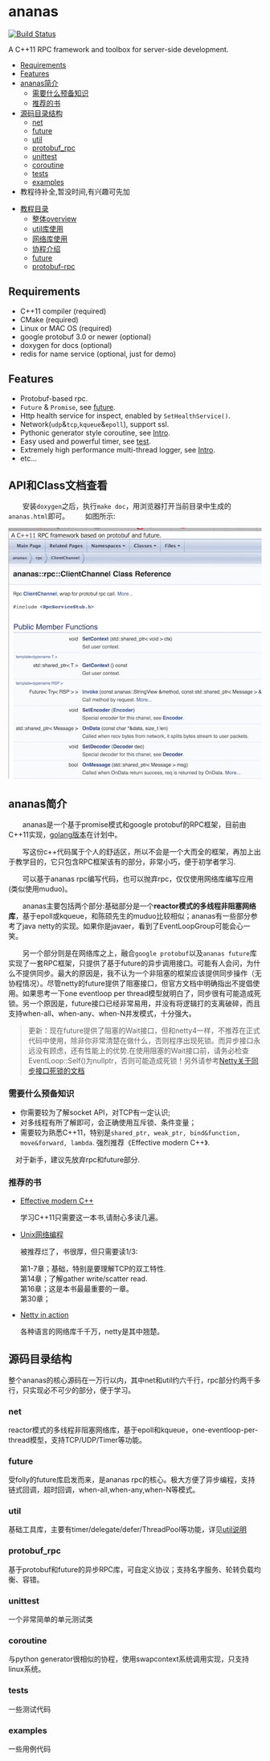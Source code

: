 # ananas
[![Build Status](https://travis-ci.org/loveyacper/ananas.svg?branch=master)](https://travis-ci.org/loveyacper/ananas)


A C++11 RPC framework and toolbox for server-side development.


<!-- vim-markdown-toc GFM -->
* [Requirements](#requirements)
* [Features](#features)
* [ananas简介](#ananas简介)
    * [需要什么预备知识](#需要什么预备知识)
    * [推荐的书](#推荐的书)
* [源码目录结构](#源码目录结构)
    * [net](#net)
    * [future](#future)
    * [util](#util)
    * [protobuf_rpc](#protobuf_rpc)
    * [unittest](#unittest)
    * [coroutine](#coroutine)
    * [tests](#tests)
    * [examples](#examples)
* 教程待补全,暂没时间,有兴趣可先加

<!-- vim-markdown-toc -->

* [教程目录](#dummy)
    * [整体overview](docs/01_overview.md)
    * [util库使用](docs/02_util.md)
    * [网络库使用](docs/03_networking.md)
    * [协程介绍](docs/04_coroutine.md)
    * [future](docs/05_future.md)
    * [protobuf-rpc](docs/06_protobuf_rpc.md)

## Requirements
* C++11 compiler (required)
* CMake (required)
* Linux or MAC OS (required)
* google protobuf 3.0 or newer (optional)
* doxygen for docs (optional)
* redis for name service (optional, just for demo)

## Features
* Protobuf-based rpc.
* `Future` & `Promise`, see [future](docs/05_future.md).
* Http health service for inspect, enabled by `SetHealthService()`.
* Network(`udp`&`tcp`,`kqueue`&`epoll`), support ssl.
* Pythonic generator style coroutine, see [Intro](coroutine/README.md).
* Easy used and powerful timer, see [test](tests/test_timer/).
* Extremely high performance multi-thread logger, see [Intro](util/Logger.md).
* etc...

## API和Class文档查看
&ensp;&ensp;&ensp;&ensp;安装`doxygen`之后，执行`make doc`，用浏览器打开当前目录中生成的`ananas.html`即可。
&ensp;&ensp;&ensp;&ensp;如图所示:

<img src=docs/doxygen.jpg width=510 height=500>

## ananas简介
&ensp;&ensp;&ensp;&ensp;ananas是一个基于promise模式和google protobuf的RPC框架，目前由C++11实现，[golang版本](https://github.com/ananas-rpc/ananas_golang)在计划中。
      
&ensp;&ensp;&ensp;&ensp;写这份c++代码属于个人的舒适区，所以不会是一个大而全的框架，再加上出于教学目的，它只包含RPC框架该有的部分，非常小巧，便于初学者学习.

&ensp;&ensp;&ensp;&ensp;可以基于ananas rpc编写代码，也可以抛弃rpc，仅仅使用网络库编写应用(类似使用muduo)。

&ensp;&ensp;&ensp;&ensp;ananas主要包括两个部分:基础部分是一个**reactor模式的多线程非阻塞网络库**，基于epoll或kqueue，和陈硕先生的muduo比较相似；ananas有一些部分参考了java netty的实现。如果你是javaer，看到了EventLoopGroup可能会心一笑。

&ensp;&ensp;&ensp;&ensp;另一个部分则是在网络库之上，融合`google protobuf`以及`ananas future`库实现了一套RPC框架，只提供了基于future的异步调用接口。可能有人会问，为什么不提供同步。最大的原因是，我不认为一个非阻塞的框架应该提供同步操作（无协程情况）。尽管netty的future提供了阻塞接口，但官方文档中明确指出不提倡使用。如果思考一下one eventloop per thread模型就明白了，同步很有可能造成死锁。另一个原因是，future接口已经非常易用，并没有将逻辑打的支离破碎，而且支持when-all、when-any、when-N并发模式，十分强大。

> 更新：现在future提供了阻塞的Wait接口，但和netty4一样，不推荐在正式代码中使用，除非你非常清楚在做什么，否则程序出现死锁。而异步接口永远没有顾虑，还有性能上的优势.在使用阻塞的Wait接口前，请务必检查EventLoop::Self()为nullptr，否则可能造成死锁！另外请参考[Netty关于同步接口死锁的文档](https://netty.io/4.0/api/io/netty/util/concurrent/BlockingOperationException.html)

### 需要什么预备知识
   * 你需要较为了解socket API，对TCP有一定认识;
   * 对多线程有所了解即可，会正确使用互斥锁、条件变量；
   * 需要较为熟悉C++11，特别是`shared_ptr, weak_ptr, bind&function, move&forward, lambda`.
   强烈推荐《Effective modern C++》.

   &ensp;&ensp;对于新手，建议先放弃rpc和future部分.

### 推荐的书
   * [Effective modern C++](https://www.amazon.cn/dp/B016OFO492)
     
     学习C++11只需要这一本书,请耐心多读几遍。

   * [Unix网络编程](https://www.amazon.cn/dp/B011S72JB6)
    
     被推荐烂了，书很厚，但只需要读1/3:
     
     第1-7章；基础，特别是要理解TCP的双工特性.  
     第14章；了解gather write/scatter read.  
     第16章；这是本书最最重要的一章。  
     第30章；  

   * [Netty in action](https://book.douban.com/subject/24700704/)
     
     各种语言的网络库千千万，netty是其中翘楚。

## 源码目录结构
  整个ananas的核心源码在一万行以内，其中net和util约六千行，rpc部分约两千多行，只实现必不可少的部分，便于学习。
  ### net
  reactor模式的多线程非阻塞网络库，基于epoll和kqueue，one-eventloop-per-thread模型，支持TCP/UDP/Timer等功能。
  ### future
  受folly的future库启发而来，是ananas rpc的核心。极大方便了异步编程，支持链式回调，超时回调，when-all,when-any,when-N等模式。
  ### util
  基础工具库，主要有timer/delegate/defer/ThreadPool等功能，详见[util说明](util/README.md)
  ### protobuf_rpc
  基于protobuf和future的异步RPC库，可自定义协议；支持名字服务、轮转负载均衡、容错。
  ### unittest
  一个非常简单的单元测试类
  ### coroutine
  与python generator很相似的协程，使用swapcontext系统调用实现，只支持linux系统。
  ### tests
  一些测试代码
  ### examples
  一些用例代码
  

